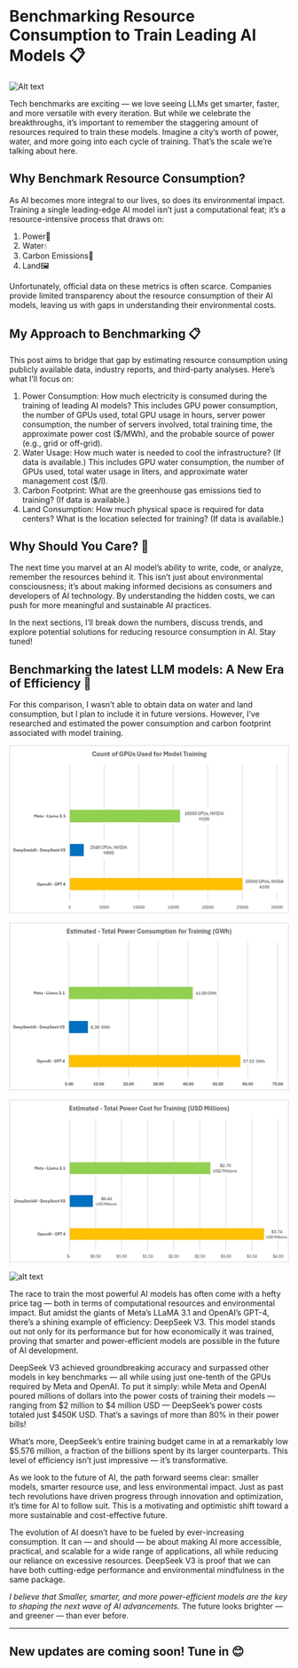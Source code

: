 # Benchmarking Resource Consumption to Train Leading AI Models 📋

![Alt text](/Benchmarking%20Resource%20Consumption%20to%20Train%20Leading%20AI%20Models.png)

Tech benchmarks are exciting — we love seeing LLMs get smarter, faster, and more versatile with every iteration. But while we celebrate the breakthroughs, it’s important to remember the staggering amount of resources required to train these models. Imagine a city’s worth of power, water, and more going into each cycle of training. That’s the scale we’re talking about here.

## Why Benchmark Resource Consumption?
As AI becomes more integral to our lives, so does its environmental impact. Training a single leading-edge AI model isn’t just a computational feat; it’s a resource-intensive process that draws on:

1. Power🔌
2. Water💧
3. Carbon Emissions💨
4. Land🖼️

Unfortunately, official data on these metrics is often scarce. Companies provide limited transparency about the resource consumption of their AI models, leaving us with gaps in understanding their environmental costs.

## My Approach to Benchmarking 📋
This post aims to bridge that gap by estimating resource consumption using publicly available data, industry reports, and third-party analyses. Here’s what I’ll focus on:

1. Power Consumption: How much electricity is consumed during the training of leading AI models? This includes GPU power consumption, the number of GPUs used, total GPU usage in hours, server power consumption, the number of servers involved, total training time, the approximate power cost ($/MWh), and the probable source of power (e.g., grid or off-grid).
2. Water Usage: How much water is needed to cool the infrastructure? (If data is available.) This includes GPU water consumption, the number of GPUs used, total water usage in liters, and approximate water management cost ($/l).
3. Carbon Footprint: What are the greenhouse gas emissions tied to training? (If data is available.)
4. Land Consumption: How much physical space is required for data centers? What is the location selected for training? (If data is available.)

## Why Should You Care? 🤷
The next time you marvel at an AI model’s ability to write, code, or analyze, remember the resources behind it. This isn’t just about environmental consciousness; it’s about making informed decisions as consumers and developers of AI technology. By understanding the hidden costs, we can push for more meaningful and sustainable AI practices.

In the next sections, I’ll break down the numbers, discuss trends, and explore potential solutions for reducing resource consumption in AI. Stay tuned!

## Benchmarking the latest LLM models: A New Era of Efficiency 💎
For this comparison, I wasn’t able to obtain data on water and land consumption, but I plan to include it in future versions. However, I’ve researched and estimated the power consumption and carbon footprint associated with model training.


![alt text](/Count%20of%20GPU%20Used%20for%20Model%20Training.png)

![alt text](/Estimated%20-%20Total%20Power%20Consumption%20for%20Training%20(GWh).png)

![alt text](/Estimated%20-%20Total%20Power%20Cost%20for%20Training%20(USD%20Millions).png)

![alt text](/Estimated%20-%20Carbon%20Footprint%20for%20Training%20(Tonnes%20CO₂e).png)

The race to train the most powerful AI models has often come with a hefty price tag — both in terms of computational resources and environmental impact. But amidst the giants of Meta’s LLaMA 3.1 and OpenAI’s GPT-4, there’s a shining example of efficiency: DeepSeek V3. This model stands out not only for its performance but for how economically it was trained, proving that smarter and power-efficient models are possible in the future of AI development.

DeepSeek V3 achieved groundbreaking accuracy and surpassed other models in key benchmarks — all while using just one-tenth of the GPUs required by Meta and OpenAI. To put it simply: while Meta and OpenAI poured millions of dollars into the power costs of training their models — ranging from $2 million to $4 million USD — DeepSeek’s power costs totaled just $450K USD. That’s a savings of more than 80% in their power bills!

What’s more, DeepSeek’s entire training budget came in at a remarkably low $5.576 million, a fraction of the billions spent by its larger counterparts. This level of efficiency isn’t just impressive — it’s transformative.

As we look to the future of AI, the path forward seems clear: smaller models, smarter resource use, and less environmental impact. Just as past tech revolutions have driven progress through innovation and optimization, it’s time for AI to follow suit. This is a motivating and optimistic shift toward a more sustainable and cost-effective future.

The evolution of AI doesn’t have to be fueled by ever-increasing consumption. It can — and should — be about making AI more accessible, practical, and scalable for a wide range of applications, all while reducing our reliance on excessive resources. DeepSeek V3 is proof that we can have both cutting-edge performance and environmental mindfulness in the same package.

*I believe that Smaller, smarter, and more power-efficient models are the key to shaping the next wave of AI advancements.* The future looks brighter — and greener — than ever before.

---
New updates are coming soon! Tune in 😊
---